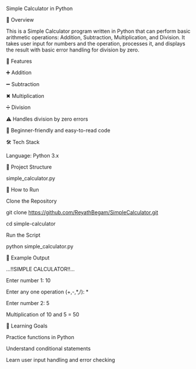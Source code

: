 Simple Calculator in Python

📌 Overview

This is a Simple Calculator program written in Python that can perform basic arithmetic operations: Addition, Subtraction, Multiplication, and Division.
It takes user input for numbers and the operation, processes it, and displays the result with basic error handling for division by zero.

🚀 Features

➕ Addition

➖ Subtraction

✖ Multiplication

➗ Division

⚠ Handles division by zero errors

📜 Beginner-friendly and easy-to-read code

🛠 Tech Stack

Language: Python 3.x

📂 Project Structure

simple_calculator.py

📜 How to Run

Clone the Repository

git clone https://github.com/ReyathBegam/SimpleCalculator.git

cd simple-calculator

Run the Script

python simple_calculator.py

📌 Example Output

...!!SIMPLE CALCULATOR!!...

Enter number 1: 10

Enter any one operation (+,-,*,/): *

Enter number 2: 5

Multiplication of 10 and 5 = 50

🎯 Learning Goals

Practice functions in Python

Understand conditional statements

Learn user input handling and error checking

